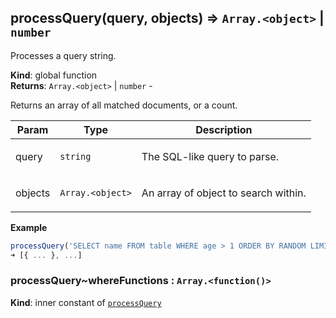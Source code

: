 <a name="processQuery"></a>

## processQuery(query, objects) ⇒ <code>Array.&lt;object&gt;</code> \| <code>number</code>
<p>Processes a query string.</p>

**Kind**: global function  
**Returns**: <code>Array.&lt;object&gt;</code> \| <code>number</code> - <p>Returns an array of all matched documents, or a count.</p>  

| Param | Type | Description |
| --- | --- | --- |
| query | <code>string</code> | <p>The SQL-like query to parse.</p> |
| objects | <code>Array.&lt;object&gt;</code> | <p>An array of object to search within.</p> |

**Example**  
```js
processQuery('SELECT name FROM table WHERE age > 1 ORDER BY RANDOM LIMIT 3', [{ ... }, ...]);
➜ [{ ... }, ...]
```
<a name="processQuery..whereFunctions"></a>

### processQuery~whereFunctions : <code>Array.&lt;function()&gt;</code>
**Kind**: inner constant of [<code>processQuery</code>](#processQuery)  
